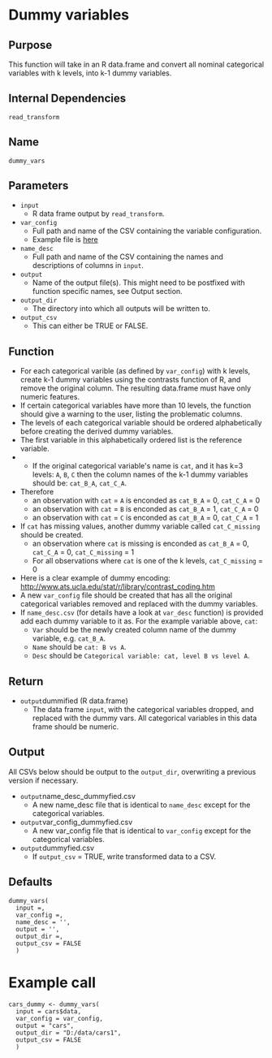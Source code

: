 # Dummy variables

## Purpose
This function will take in an R data.frame and convert all nominal categorical variables with k levels, into k-1 dummy variables.

## Internal Dependencies
`read_transform`

## Name
`dummy_vars`

## Parameters
* `input`
  * R data frame output by `read_transform`.
* `var_config`
  * Full path and name of the CSV containing the variable configuration.
  * Example file is [here](../example_metadata_files/var_config.csv)
* `name_desc`
  * Full path and name of the CSV containing the names and descriptions of columns in `input`.
* `output`
  * Name of the output file(s). This might need to be postfixed with function specific names, see Output section.
* `output_dir`
  * The directory into which all outputs will be written to.
* `output_csv`
  * This can either be TRUE or FALSE.

## Function
* For each categorical varible (as defined by `var_config`) with k levels, create k-1 dummy variables using the contrasts function of R, and remove the original column. The resulting data.frame must have only numeric features.
* If certain categorical variables have more than 10 levels, the function should give a warning to the user, listing the problematic columns.
* The levels of each categorical variable should be ordered alphabetically before creating the derived dummy variables.
* The first variable in this alphabetically ordered list is the reference variable.
* * If the original categorical variable's name is `cat`, and it has k=3 levels: `A`, `B`, `C` then the column names of the k-1 dummy variables should be: `cat_B_A`, `cat_C_A`.
* Therefore
  * an observation with `cat` = `A` is enconded as `cat_B_A` = 0, `cat_C_A` = 0
  * an observation with `cat` = `B` is enconded as `cat_B_A` = 1, `cat_C_A` = 0
  * an observation with `cat` = `C` is enconded as `cat_B_A` = 0, `cat_C_A` = 1
* If `cat` has missing values, another dummy variable called `cat_C_missing` should be created.
  * an observation where `cat` is missing is enconded as `cat_B_A` = 0, `cat_C_A` = 0, `cat_C_missing` = 1
  * For all observations where `cat` is one of the k levels, `cat_C_missing` = 0
* Here is a clear example of dummy encoding: http://www.ats.ucla.edu/stat/r/library/contrast_coding.htm
* A new `var_config` file should be created that has all the original categorical variables removed and replaced with the dummy variables.
* If `name_desc.csv` (for details have a look at `var_desc` function) is provided add each dummy variable to it as. For the example variable above, `cat`:
  * `Var` should be the newly created column name of the dummy variable, e.g. `cat_B_A`.
  * `Name` should be `cat: B vs A`.
  * `Desc` should be `Categorical variable: cat, level B vs level A`.

## Return
* `output`dummified (R data.frame)
	* The data frame `input`, with the categorical variables dropped, and replaced with the dummy vars. All categorical variables in this data frame should be numeric.

## Output
All CSVs below should be output to the `output_dir`, overwriting a previous version if necessary.
* `output`name_desc_dummyfied.csv
  * A new name_desc file that is identical to `name_desc` except for the categorical variables.
* `output`var_config_dummyfied.csv
  * A new var_config file that is identical to `var_config` except for the categorical variables.
* `output`dummyfied.csv
  * If `output_csv` = TRUE, write transformed data to a CSV.

## Defaults
```
dummy_vars(
  input =,
  var_config =,
  name_desc = '',
  output = '',
  output_dir =,
  output_csv = FALSE
  )  
```

# Example call
```
cars_dummy <- dummy_vars(
  input = cars$data,
  var_config = var_config,
  output = "cars",
  output_dir = "D:/data/cars1",
  output_csv = FALSE
  )
```
